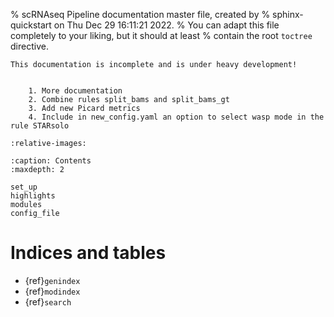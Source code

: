 % scRNAseq Pipeline documentation master file, created by
% sphinx-quickstart on Thu Dec 29 16:11:21 2022.
% You can adapt this file completely to your liking, but it should at least
% contain the root `toctree` directive.

```{warning}
This documentation is incomplete and is under heavy development!
```

```{admonition} TODO:

    1. More documentation
    2. Combine rules split_bams and split_bams_gt
    3. Add new Picard metrics
    4. Include in new_config.yaml an option to select wasp mode in the rule STARsolo

```

```{include} ../../README.md
:relative-images:
```

```{toctree}
:caption: Contents
:maxdepth: 2

set_up
highlights
modules
config_file
```

# Indices and tables

- {ref}`genindex`
- {ref}`modindex`
- {ref}`search`
